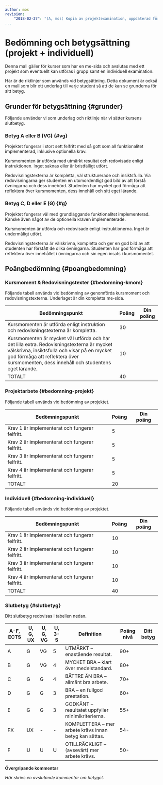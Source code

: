 ```yaml
---
author: mos
revision:
    "2018-02-27": "(A, mos) Kopia av projektexamination, uppdaterad för projektexamination plus individuell examination."
...
```

Bedömning och betygsättning (projekt + individuell)
==================================

Denna mall gäller för kurser som har en me-sida och avslutas med ett projekt som eventuellt kan utföras i grupp samt en individuell examination.

Här är de riktlinjer som används vid betygsättning. Detta dokument är också en mall som blir ett underlag till varje student så att de kan se grunderna för sitt betyg.



Grunder för betygsättning {#grunder}
-------------------------

Följande använder vi som underlag och riktlinje när vi sätter kursens slutbetyg.



### Betyg A eller B (VG) {#vg}

Projektet fungerar i stort sett felfritt med så gott som all funktionalitet implementerad, inklusive optionella krav.

Kursmomenten är utförda med utmärkt resultat och redovisade enligt instruktionen. Inget saknas eller är bristfälligt utfört.

Redovisningstexterna är kompletta, väl strukturerade och insiktsfulla. Via redovisningarna ger studenten en utomordentligt god bild av att förstå övningarna och dess innebörd. Studenten har mycket god förmåga att reflektera över kursmomenten, dess innehåll och sitt eget lärande.



### Betyg C, D eller E (G) {#g}

Projektet fungerar väl med grundläggande funktionalitet implementerad. Kanske även något av de optionella kraven implementerade.

Kursmomenten är utförda och redovisade enligt instruktionerna. Inget är undermåligt utfört.

Redovisningstexterna är välskrivna, kompletta och ger en god bild av att studenten har förstått de olika övningarna. Studenten har god förmåga att reflektera över innehållet i övningarna och sin egen insats i kursmomentet.



Poängbedömning {#poangbedomning}
--------------------------------



### Kursmoment & Redovisningstexter {#bedomning-kmom}

Följande tabell används vid bedömning av genomförda kursmoment och redovisningstexterna. Underlaget är din kompletta me-sida.

| Bedömningspunkt | Poäng | Din poäng |
|-----------------|-------|-----------|
| Kursmomenten är utförda enligt instruktion och redovisningstexterna är kompletta. | 30 | |	
| Kursmomenten är mycket väl utförda och har det lilla extra. Redovisningstexterna är mycket välskrivna, insiktsfulla och visar på en mycket god förmåga att reflektera över kursmomenten, dess innehåll och studentens eget lärande. | 10 | |	
| TOTALT | 40 | |	



### Projektarbete {#bedomning-projekt}

Följande tabell används vid bedömning av projektet.

| Bedömningspunkt | Poäng | Din poäng |
|-----------------|-------|-----------|
| Krav 1 är implementerat och fungerar felfritt. | 5 | |
| Krav 2 är implementerat och fungerar felfritt. | 5 | |
| Krav 3 är implementerat och fungerar felfritt. | 5 | |
| Krav 4 är implementerat och fungerar felfritt. | 5 | |
| TOTALT | 20 | |



### Individuell {#bedomning-individuell}

Följande tabell används vid bedömning av projektet.

| Bedömningspunkt | Poäng | Din poäng |
|-----------------|-------|-----------|
| Krav 1 är implementerat och fungerar felfritt. | 10 | |
| Krav 2 är implementerat och fungerar felfritt. | 10 | |
| Krav 3 är implementerat och fungerar felfritt. | 10 | |
| Krav 4 är implementerat och fungerar felfritt. | 10 | |
| TOTALT | 40 | |



### Slutbetyg {#slutbetyg}

Ditt slutbetyg redovisas i tabellen nedan.

| A-F, ECTS | U, G, UX | U, G, VG | U, 3-5 | Definition | Poäng nivå | Ditt betyg |
|------|-| ----------|--------|------------|------------|------------|
| A | G | VG | 5 | UTMÄRKT – enastående resultat. | 90+ | |
| B | G | VG | 4 | MYCKET BRA – klart över medelstandard. | 80+ | 
| C | G | G | 4 | BÄTTRE ÄN BRA – allmänt bra arbete. | 70+ | 
| D | G | G | 3 | BRA – en fullgod prestation. | 60+ | 
| E | G | G | 3 | GODKÄNT – resultatet uppfyller minimikriterierna. | 55+ | 
| FX | UX | - | - | KOMPLETTERA – mer arbete krävs innan betyg kan sättas. | 54- | 
| F | U | U | U | OTILLRÄCKLIGT – (avsevärt) mer arbete krävs. | 50- | 
 

**Övergripande kommentar**

*Här skrivs en avslutande kommentar om betyget.*
